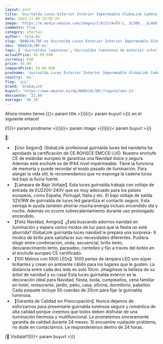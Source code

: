 ```yaml
---
layout: post
title: 'Guirnalda Luces Exterior Interior Impermeable GlobaLink Cadena de Luces LED 100M 1000LEDs 8 Modos de Luz Función de Memoria Guirnalda Luminosa para Decoración Navidad Árbol Boda Casa Jardín-4 Colores'
date: 2022-11-09 15:05:25
image: 'https://m.media-amazon.com/images/I/61ItckwTV-L._SL500_._SL400_.jpg'
comments: true
category: ofertas
author: 'tole.es'
slug: 'B08DJ4L7BF-es Guirnalda Luces Exterior Interior Impermeable GlobaLink...'
sku: 'B08DJ4L7BF-es'
tags: [ 'Guirnaldas luminosas','Guirnaldas luminosas de exterior-interior','Iluminación','globalink','navidad','🇪🇸', ]
actualPrice: 45.99 EUR
currency: EUR
price: 45.99
comparePrice: 58.99 EUR
prodname: 'Guirnalda Luces Exterior Interior Impermeable GlobaLink Cadena de Luces LED 100M 1000LEDs 8 Modos de Luz Función de Memoria Guirnalda Luminosa para Decoración Navidad Árbol Boda Casa Jardín-4 Colores'
country: 'es'
flag: '🇪🇸'
brand: 'GlobaLink'
buyurl: 'https://www.amazon.es/dp/B08DJ4L7BF/?tag=tolees-21'
descuento: '22.04'
average: '56.24'
---
```


Ahora mismo tienes [{{< param title >}}]({{< param buyurl >}}) en el siguiente enlace!

[![{{< param prodname >}}]({{< param image >}})]({{< param buyurl >}})

🔎:

- 【Uso Seguro】GlobaLink profesional guirnalda luces led navideña ha aprobado la certificación de CE ROHSCE EMCCE-LVD. Nuestro enchufe CE de estándar europeo le garantiza una Navidad dulce y segura. Además este enchufe es de IP44 nivel impermeable. Tiene la funciona de memoria y puede recordar el modo pasado de iluminación. Para alargar la vida útil, le recomendamos que no exponga la cadena luces led bajo la lluvia fuerte.
- 【Lámpara de Bajo Voltaje】Esta luces guirnalda trabaja con voltaje de entrada de EU220V-240V que es muy adecuado para los paises europeos, como España, Portugal, Italia y etc. El bajo voltaje de salida 32V/9W de guirnalda de luces led garantiza el contacto seguro. Esta ventaja le ayuda también ahorrar mucha energía incluso encendido día y noche. Además no ocurre sobrecalentamiento durante uso prolongado encendido.
- 【Feliz Navidad, Amigos】¿Está buscando adornos navidad en iluminación y espera varios modos de luz para que la fiesta no esté aburrida? GlobaLink guirnalda luces navidad le prepara una sorpresa- 8 modos de brillo para satisfacer sus necesidades diferentes. Pudiera elegir entre combinación, onda, secuencial, brillo lento, desvanecimiento lento, parpadeo, centelleo y fijo a través del botón en el enchufe europeo CE certificado.
- 【100 Metros con 1000 LEDs】1000 perlas de lámpara LED son súper brillantes y crean un ambiente cálido para los lugares que le gusten. La distancia entre cada dos leds es solo 10cm. ¡Imagínese la belleza de su árbol de navidad y su casa! Esta luces guirnalda exterior es la decoración ideal para Navidad, fiesta, boda, cumpleaños, cena familiar en hotel, restaurante, jardín, patio, casa, oficina, dormitorio, pabellón. Cada paquete incluye 50 cuerdas de 20cm para fijar la guirnalda luminosa.
- 【Garantía de Calidad sin Preocupación】Nunca dejamos de esforzarnos para presentarle guirnalda luminosa segura y romántica de alta calidad porque creemos que todos deben disfrutar de una iluminación hermosa y multifuncional. Le prometemos sinceramente garantía de calidad durante 24 meses. Si encuentre cualquier problema, no dude en contactarnos. Le responderemos dentro de 24 horas.

[🛒 Visítala!!!]({{< param buyurl >}})
